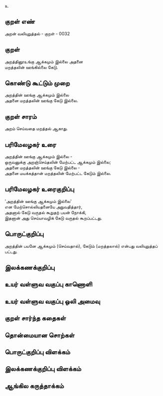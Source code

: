 உ

## குறள் எண் 

அறன் வலியுறுத்தல் - குறள் -   0032

## குறள் 

அறத்தினூஉங்கு ஆக்கமும் இல்லை அதனை  
மறத்தலின் ஊங்கில்லை கேடு.

## கொண்டு கூட்டும் முறை

அறத்தின் ஊங்கு ஆக்கமும் இல்லை  
அதனை மறத்தலின் ஊங்கு கேடு இல்லை.

## குறள் சாரம் 

அறம் செய்வதை மறத்தல் ஆகாது.

## பரிமேலழகர் உரை

அறத்தின் ஊங்கு ஆக்கமும் இல்லை -  
ஒருவனுக்கு அறஞ்செய்தலின் மேற்பட்ட ஆக்கமும் இல்லை;  
அதனை மறத்தலின் ஊங்கு கேடு இல்லை -  
அதனை மயக்கத்தான் மறத்தலின்
மேற்பட்ட கேடும் இல்லை.


## பரிமேலழகர் உரைகுறிப்பு   

'அறத்தின் ஊங்கு ஆக்கமும் இல்லை'  
என மேற்சொல்லியதனையே அநுவதித்தார்,  
அதனால் கேடு வருதல் கூறுதற் பயன் நோக்கி,  
இதனான் 
அது செய்யாவழிக் 
கேடு வருதல் கூறப்பட்டது.

## பொருட்குறிப்பு 

அறத்தின் பயனே ஆக்கமும் (செய்வதால்), கேடும் (மறத்தலால்) 
என்பது வலியுறுத்தப் பட்டது.


## இலக்கணக்குறிப்பு  


## உயர் வள்ளுவ வகுப்பு காணொளி


## உயர் வள்ளுவ வகுப்பு ஒலி அமைவு 

 
## குறள் சார்ந்த கதைகள் 


## தொன்மையான சொற்கள்


## பொருட்குறிப்பு விளக்கம்


## இலக்கணக்குறிப்பு விளக்கம்


## ஆங்கில கருத்தாக்கம் 


